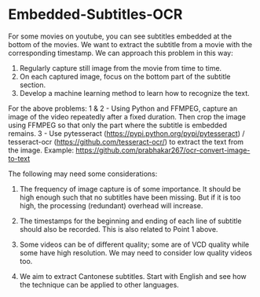 # Embedded-Subtitles-OCR

For some movies on youtube, you can see subtitles embedded at the bottom of the movies. We want to extract the subtitle from a movie with the corresponding timestamp. We can approach this problem in this way:

1. Regularly capture still image from the movie from time to time.
2. On each captured image, focus on the bottom part of the subtitle section.
3. Develop a machine learning method to learn how to recognize the text.



For the above problems:
1 & 2 - Using Python and FFMPEG, capture an image of the video repeatedly after a fixed duration. Then crop the image using FFMPEG so that only the part where the subtitle is embedded remains.
3 - Use pytesseract (https://pypi.python.org/pypi/pytesseract) / tesseract-ocr (https://github.com/tesseract-ocr/) to extract the text from the image. Example: https://github.com/prabhakar267/ocr-convert-image-to-text


The following may need some considerations:

1. The frequency of image capture is of some importance. It should be high enough such that no subtitles have been missing. But if it is too high, the processing (redundant) overhead will increase.

2. The timestamps for the beginning and ending of each line of subtitle should also be recorded. This is also related to Point 1 above.

3. Some videos can be of different quality; some are of VCD quality while some have high resolution. We may need to consider low quality videos too.

4. We aim to extract Cantonese subtitles. Start with English and see how the technique can be applied to other languages.
